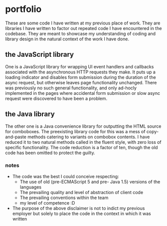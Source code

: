 # portfolio

These are some code I have written at my previous place of work.
They are libraries I have written to factor out repeated code I have encountered in the codebase.
They are meant to showcase my understanding of coding and library design in the natural context of the work I have done.

## the JavaScript library
One is a JavaScript library for wrapping UI event handlers and callbacks associated with the asynchronous HTTP requests they make.
It puts up a loading indicator and disables form submission during the duration of the async request, but otherwise leaves page functionality unchanged.
There was previously no such general functionality, and only ad-hocly implemented in the pages where accidental form submission or slow async request were discovered to have been a problem.

## the Java library
The other one is a Java convenience library for outputting the HTML source for comboboxes. The preexisting library code for this was a mess of copy-and-paste methods catering to variants on combobox contents. I have reduced it to two natural methods called in the fluent style, with zero loss of specific functionality. The code reduction is a factor of ten, though the old code has been omitted to protect the guilty.

### notes
- The code was the best I could conceive respecting:
  - The use of old (pre-ECMAScript 5 and pre- Java 1.5) versions of the languages
  - The prevailing quality and level of abstraction of client code
  - The prevailing conventions within the team
  - my level of competence :D
- The purpose of the above disclaimer is not to indict my previous employer but solely to place the code in the context in which it was written
